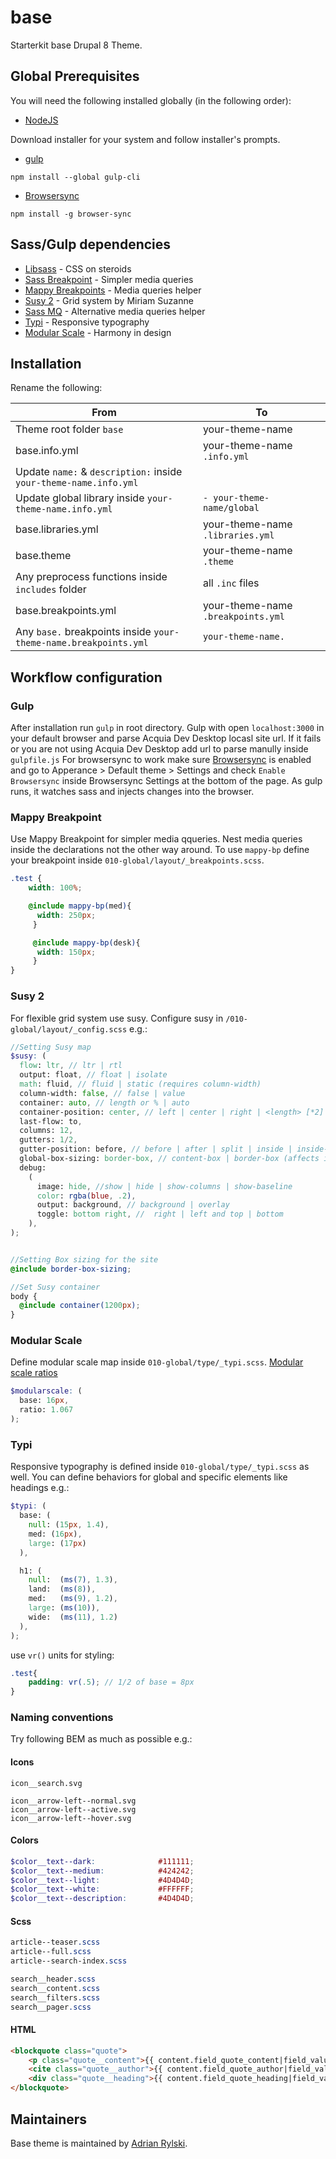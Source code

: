 # base
Starterkit base Drupal 8 Theme.




## Global Prerequisites

You will need the following installed globally (in the following order):

- [NodeJS](https://nodejs.org/en/)

Download installer for your system and follow installer's prompts.

- [gulp](https://gulpjs.com/)
```
npm install --global gulp-cli
```
- [Browsersync](https://browsersync.io/)
```
npm install -g browser-sync
```


## Sass/Gulp dependencies
- [Libsass](https://sass-lang.com/libsass) - CSS on steroids
- [Sass Breakpoint](http://breakpoint-sass.com/) - Simpler media queries
- [Mappy Breakpoints](https://github.com/zellwk/mappy-breakpoints) - Media queries helper
- [Susy 2](http://susy.readthedocs.io/) - Grid system by Miriam Suzanne
- [Sass MQ](https://github.com/sass-mq/sass-mq) - Alternative media queries helper
- [Typi](https://github.com/zellwk/typi) - Responsive typography
- [Modular Scale](https://github.com/modularscale/modularscale-sass) - Harmony in design


## Installation

Rename the following:

From | To 
--- | --- 
Theme root folder `base`| your-theme-name
base.info.yml | your-theme-name `.info.yml`
Update `name:` & `description:` inside `your-theme-name.info.yml`|
Update global library inside `your-theme-name.info.yml` | `- your-theme-name/global`
base.libraries.yml | your-theme-name `.libraries.yml`
base.theme | your-theme-name `.theme`
Any preprocess functions inside `includes` folder | all  `.inc`  files 
base.breakpoints.yml | your-theme-name `.breakpoints.yml`
Any `base.` breakpoints inside `your-theme-name.breakpoints.yml`|   `your-theme-name.` 


## Workflow configuration

### Gulp

After installation run `gulp` in root directory. Gulp with open `localhost:3000` in your default browser and parse Acquia Dev Desktop locasl site url. If it fails or you are not using Acquia Dev Desktop add url to parse manully inside `gulpfile.js` For browsersync to work make sure [Browsersync](https://www.drupal.org/project/browsersync) is enabled and go to Apperance > Default theme > Settings and check `Enable Browsersync` inside Browsersync Settings at the bottom of the page. As gulp runs, it watches sass and injects changes into the browser.

### Mappy Breakpoint

Use Mappy Breakpoint for simpler media qqueries. Nest media queries inside the declarations not the other way around. To use `mappy-bp` define your breakpoint inside `010-global/layout/_breakpoints.scss`.

```scss
.test {
    width: 100%;

    @include mappy-bp(med){
      width: 250px;
     }

     @include mappy-bp(desk){
      width: 150px;
     }
}
```

### Susy 2

For flexible grid system use susy. Configure susy in `/010-global/layout/_config.scss` e.g.:

```scss
//Setting Susy map
$susy: (
  flow: ltr, // ltr | rtl
  output: float, // float | isolate
  math: fluid, // fluid | static (requires column-width)
  column-width: false, // false | value
  container: auto, // length or % | auto
  container-position: center, // left | center | right | <length> [*2] (grid padding)
  last-flow: to,
  columns: 12,
  gutters: 1/2,
  gutter-position: before, // before | after | split | inside | inside-static (requires column-width)
  global-box-sizing: border-box, // content-box | border-box (affects inside/inside-static)
  debug:
    (
      image: hide, //show | hide | show-columns | show-baseline
      color: rgba(blue, .2),
      output: background, // background | overlay
      toggle: bottom right, //	right | left and top | bottom
    ),
);


//Setting Box sizing for the site
@include border-box-sizing;

//Set Susy container
body {
  @include container(1200px);
}
```

### Modular Scale

Define modular scale map inside `010-global/type/_typi.scss`. [Modular scale ratios](https://github.com/modularscale/modularscale-sass)
```scss
$modularscale: (
  base: 16px,
  ratio: 1.067
);
```

### Typi

Responsive typography is defined inside `010-global/type/_typi.scss` as well. You can define behaviors for global and specific elements like headings e.g.:

```scss
$typi: (
  base: (
    null: (15px, 1.4),
    med: (16px),
    large: (17px)
  ),

  h1: (
    null:  (ms(7), 1.3),
    land:  (ms(8)),
    med:   (ms(9), 1.2),
    large: (ms(10)),
    wide:  (ms(11), 1.2)
  ),
);
```
use `vr()` units for styling:
```scss
.test{
    padding: vr(.5); // 1/2 of base = 8px
}
```

### Naming conventions

Try following BEM as much as possible e.g.:

#### Icons
```
icon__search.svg

icon__arrow-left--normal.svg
icon__arrow-left--active.svg
icon__arrow-left--hover.svg  
```

#### Colors
```scss
$color__text--dark:              #111111;
$color__text--medium:            #424242;
$color__text--light:             #4D4D4D;
$color__text--white:             #FFFFFF;
$color__text--description:       #4D4D4D;
```

#### Scss
```scss
article--teaser.scss
article--full.scss
article--search-index.scss

search__header.scss
search__content.scss
search__filters.scss
search__pager.scss
```


#### HTML
```html
<blockquote class="quote">
    <p class="quote__content">{{ content.field_quote_content|field_value }}</p>
    <cite class="quote__author">{{ content.field_quote_author|field_value }}</cite>
    <div class="quote__heading">{{ content.field_quote_heading|field_value }}</div>
</blockquote>
```


## Maintainers
Base theme is maintained by [Adrian Rylski](https://www.drupal.org/u/liamtoo).